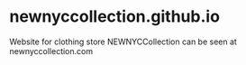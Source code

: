 # newnyccollection.github.io
Website for clothing store NEWNYCCollection can be seen at newnyccollection.com

